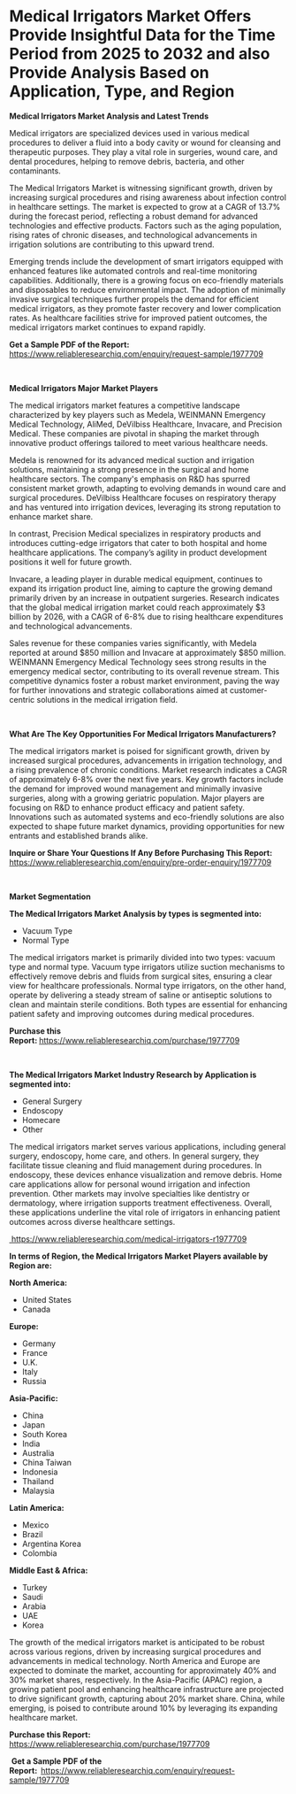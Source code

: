 <p><h1>Medical Irrigators Market Offers Provide Insightful Data for the Time Period from 2025 to 2032 and also Provide Analysis Based on Application, Type, and Region</h1></p><p><strong>Medical Irrigators Market Analysis and Latest Trends</strong></p>
<p><p>Medical irrigators are specialized devices used in various medical procedures to deliver a fluid into a body cavity or wound for cleansing and therapeutic purposes. They play a vital role in surgeries, wound care, and dental procedures, helping to remove debris, bacteria, and other contaminants.</p><p>The Medical Irrigators Market is witnessing significant growth, driven by increasing surgical procedures and rising awareness about infection control in healthcare settings. The market is expected to grow at a CAGR of 13.7% during the forecast period, reflecting a robust demand for advanced technologies and effective products. Factors such as the aging population, rising rates of chronic diseases, and technological advancements in irrigation solutions are contributing to this upward trend.</p><p>Emerging trends include the development of smart irrigators equipped with enhanced features like automated controls and real-time monitoring capabilities. Additionally, there is a growing focus on eco-friendly materials and disposables to reduce environmental impact. The adoption of minimally invasive surgical techniques further propels the demand for efficient medical irrigators, as they promote faster recovery and lower complication rates. As healthcare facilities strive for improved patient outcomes, the medical irrigators market continues to expand rapidly.</p></p>
<p><strong>Get a Sample PDF of the Report:&nbsp;</strong> <a href="https://www.reliableresearchiq.com/enquiry/request-sample/1977709?utm_campaign=3094&utm_medium=2&utm_source=Github&utm_content=ia&utm_term=16042025&utm_id=medical-irrigators">https://www.reliableresearchiq.com/enquiry/request-sample/1977709</a></p>
<p>&nbsp;</p>
<p><strong>Medical Irrigators Major Market Players</strong></p>
<p><p>The medical irrigators market features a competitive landscape characterized by key players such as Medela, WEINMANN Emergency Medical Technology, AliMed, DeVilbiss Healthcare, Invacare, and Precision Medical. These companies are pivotal in shaping the market through innovative product offerings tailored to meet various healthcare needs.</p><p>Medela is renowned for its advanced medical suction and irrigation solutions, maintaining a strong presence in the surgical and home healthcare sectors. The company's emphasis on R&D has spurred consistent market growth, adapting to evolving demands in wound care and surgical procedures. DeVilbiss Healthcare focuses on respiratory therapy and has ventured into irrigation devices, leveraging its strong reputation to enhance market share.</p><p>In contrast, Precision Medical specializes in respiratory products and introduces cutting-edge irrigators that cater to both hospital and home healthcare applications. The company’s agility in product development positions it well for future growth.</p><p>Invacare, a leading player in durable medical equipment, continues to expand its irrigation product line, aiming to capture the growing demand primarily driven by an increase in outpatient surgeries. Research indicates that the global medical irrigation market could reach approximately $3 billion by 2026, with a CAGR of 6-8% due to rising healthcare expenditures and technological advancements.</p><p>Sales revenue for these companies varies significantly, with Medela reported at around $850 million and Invacare at approximately $850 million. WEINMANN Emergency Medical Technology sees strong results in the emergency medical sector, contributing to its overall revenue stream. This competitive dynamics foster a robust market environment, paving the way for further innovations and strategic collaborations aimed at customer-centric solutions in the medical irrigation field.</p></p>
<p>&nbsp;</p>
<p><strong>What Are The Key Opportunities For Medical Irrigators Manufacturers?</strong></p>
<p><p>The medical irrigators market is poised for significant growth, driven by increased surgical procedures, advancements in irrigation technology, and a rising prevalence of chronic conditions. Market research indicates a CAGR of approximately 6-8% over the next five years. Key growth factors include the demand for improved wound management and minimally invasive surgeries, along with a growing geriatric population. Major players are focusing on R&D to enhance product efficacy and patient safety. Innovations such as automated systems and eco-friendly solutions are also expected to shape future market dynamics, providing opportunities for new entrants and established brands alike.</p></p>
<p><strong>Inquire or Share Your Questions If Any Before Purchasing This Report:</strong> <a href="https://www.reliableresearchiq.com/enquiry/pre-order-enquiry/1977709?utm_campaign=3094&utm_medium=2&utm_source=Github&utm_content=ia&utm_term=16042025&utm_id=medical-irrigators">https://www.reliableresearchiq.com/enquiry/pre-order-enquiry/1977709</a></p>
<p>&nbsp;</p>
<p><strong>Market Segmentation</strong></p>
<p><strong>The Medical Irrigators Market Analysis by types is segmented into:</strong></p>
<p><ul><li>Vacuum Type</li><li>Normal Type</li></ul></p>
<p><p>The medical irrigators market is primarily divided into two types: vacuum type and normal type. Vacuum type irrigators utilize suction mechanisms to effectively remove debris and fluids from surgical sites, ensuring a clear view for healthcare professionals. Normal type irrigators, on the other hand, operate by delivering a steady stream of saline or antiseptic solutions to clean and maintain sterile conditions. Both types are essential for enhancing patient safety and improving outcomes during medical procedures.</p></p>
<p><strong>Purchase this Report:&nbsp;</strong><a href="https://www.reliableresearchiq.com/purchase/1977709?utm_campaign=3094&utm_medium=2&utm_source=Github&utm_content=ia&utm_term=16042025&utm_id=medical-irrigators">https://www.reliableresearchiq.com/purchase/1977709</a></p>
<p>&nbsp;</p>
<p><strong>The Medical Irrigators Market Industry Research by Application is segmented into:</strong></p>
<p><ul><li>General Surgery</li><li>Endoscopy</li><li>Homecare</li><li>Other</li></ul></p>
<p><p>The medical irrigators market serves various applications, including general surgery, endoscopy, home care, and others. In general surgery, they facilitate tissue cleaning and fluid management during procedures. In endoscopy, these devices enhance visualization and remove debris. Home care applications allow for personal wound irrigation and infection prevention. Other markets may involve specialties like dentistry or dermatology, where irrigation supports treatment effectiveness. Overall, these applications underline the vital role of irrigators in enhancing patient outcomes across diverse healthcare settings.</p></p>
<p><a href="https://www.reliableresearchiq.com/medical-irrigators-r1977709?utm_campaign=3094&utm_medium=2&utm_source=Github&utm_content=ia&utm_term=16042025&utm_id=medical-irrigators">&nbsp;https://www.reliableresearchiq.com/medical-irrigators-r1977709</a></p>
<p><strong>In terms of Region, the Medical Irrigators Market Players available by Region are:</strong></p>
<p>
    <p> <strong> North America: </strong>
        <ul>
            <li>United States</li>
            <li>Canada</li>
        </ul>
        </p> 
    <p> <strong> Europe: </strong>
        <ul>
            <li>Germany</li>
            <li>France</li>
            <li>U.K.</li>
            <li>Italy</li>
            <li>Russia</li>
        </ul>
        </p> 
    <p> <strong> Asia-Pacific: </strong>
        <ul>
            <li>China</li>
            <li>Japan</li>
            <li>South Korea</li>
            <li>India</li>
            <li>Australia</li>
            <li>China Taiwan</li>
            <li>Indonesia</li>
            <li>Thailand</li>
            <li>Malaysia</li>
        </ul>
        </p> 
    <p> <strong> Latin America: </strong>
        <ul>
            <li>Mexico</li>
            <li>Brazil</li>
            <li>Argentina Korea</li>
            <li>Colombia</li>
        </ul>
        </p> 
    <p> <strong> Middle East & Africa: </strong>
        <ul>
            <li>Turkey</li>
            <li>Saudi</li>
            <li>Arabia</li>
            <li>UAE</li>
            <li>Korea</li>
        </ul>
    </p>
    </p>
<p><p>The growth of the medical irrigators market is anticipated to be robust across various regions, driven by increasing surgical procedures and advancements in medical technology. North America and Europe are expected to dominate the market, accounting for approximately 40% and 30% market shares, respectively. In the Asia-Pacific (APAC) region, a growing patient pool and enhancing healthcare infrastructure are projected to drive significant growth, capturing about 20% market share. China, while emerging, is poised to contribute around 10% by leveraging its expanding healthcare market.</p></p>
<p><strong>Purchase this Report: </strong><a href="https://www.reliableresearchiq.com/purchase/1977709?utm_campaign=3094&utm_medium=2&utm_source=Github&utm_content=ia&utm_term=16042025&utm_id=medical-irrigators">https://www.reliableresearchiq.com/purchase/1977709</a></p>
<p>&nbsp;<strong>Get a Sample PDF of the Report:&nbsp;&nbsp;</strong><a href="https://www.reliableresearchiq.com/enquiry/request-sample/1977709?utm_campaign=3094&utm_medium=2&utm_source=Github&utm_content=ia&utm_term=16042025&utm_id=medical-irrigators">https://www.reliableresearchiq.com/enquiry/request-sample/1977709</a></p>
<p><strong></strong></p>
<p><p></p><p></p><p></p></p>